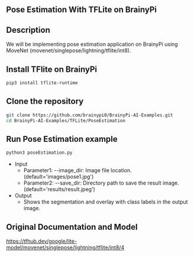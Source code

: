 ## Pose Estimation With TFLite on BrainyPi 
## Description
We will be implementing pose estimation application on BrainyPi using MoveNet (movenet/singlepose/lightning/tflite/int8).

## Install TFlite on BrainyPi
```sh
pip3 install tflite-runtime
```

## Clone the repository
  ```sh
  git clone https://github.com/brainypi0/BrainyPi-AI-Examples.git
  cd BrainyPi-AI-Examples/TFLite/PoseEstimation
  ```

## Run Pose Estimation example
```sh
python3 poseEstimation.py 
```

- Input
  - Parameter1: --image_dir: Image file location. (default='images/pose1.jpg')
  - Parameter2: --save_dir: Directory path to save the result image. (default='results/result.jpeg')
- Output
  - Shows the segmentation and overlay with class labels in the output image.
  
## Original Documentation and Model
https://tfhub.dev/google/lite-model/movenet/singlepose/lightning/tflite/int8/4
